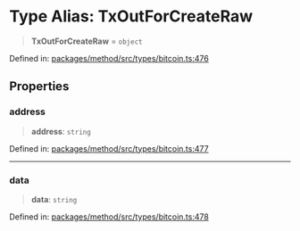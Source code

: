 # Type Alias: TxOutForCreateRaw

> **TxOutForCreateRaw** = `object`

Defined in: [packages/method/src/types/bitcoin.ts:476](https://github.com/dcdpr/did-btcr2-js/blob/4a717493e735221d072999f212891939f4de3f23/packages/method/src/types/bitcoin.ts#L476)

## Properties

### address

> **address**: `string`

Defined in: [packages/method/src/types/bitcoin.ts:477](https://github.com/dcdpr/did-btcr2-js/blob/4a717493e735221d072999f212891939f4de3f23/packages/method/src/types/bitcoin.ts#L477)

***

### data

> **data**: `string`

Defined in: [packages/method/src/types/bitcoin.ts:478](https://github.com/dcdpr/did-btcr2-js/blob/4a717493e735221d072999f212891939f4de3f23/packages/method/src/types/bitcoin.ts#L478)

